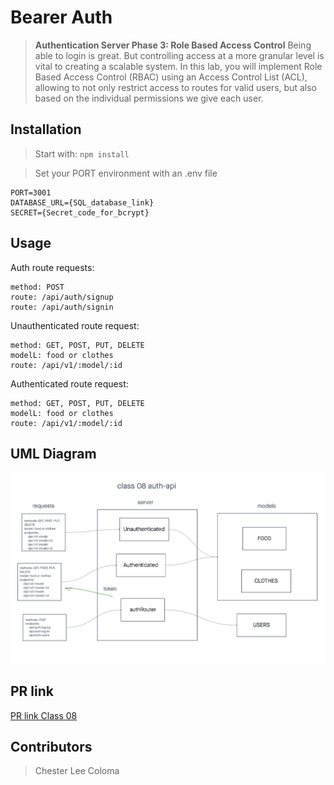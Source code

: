 # Bearer Auth

>  **Authentication Server Phase 3: Role Based Access Control** Being able to login is great. But controlling access at a more granular level is vital to creating a scalable system. In this lab, you will implement Role Based Access Control (RBAC) using an Access Control List (ACL), allowing to not only restrict access to routes for valid users, but also based on the individual permissions we give each user.

## Installation

> Start with: `npm install`

> Set your PORT environment with an .env file

```text
PORT=3001
DATABASE_URL={SQL_database_link}
SECRET={Secret_code_for_bcrypt}
```

## Usage

Auth route requests:
```text
method: POST
route: /api/auth/signup
route: /api/auth/signin
```

Unauthenticated route request:
```text
method: GET, POST, PUT, DELETE
modelL: food or clothes
route: /api/v1/:model/:id
```

Authenticated route request:
```text
method: GET, POST, PUT, DELETE
modelL: food or clothes
route: /api/v1/:model/:id
```

## UML Diagram
![Bearer Auth UML Diagram](./public/images/401-class-08-lab.png)

## PR link
[PR link Class 08](https://github.com/cleecoloma/auth-api/pull/1)

## Contributors
> Chester Lee Coloma